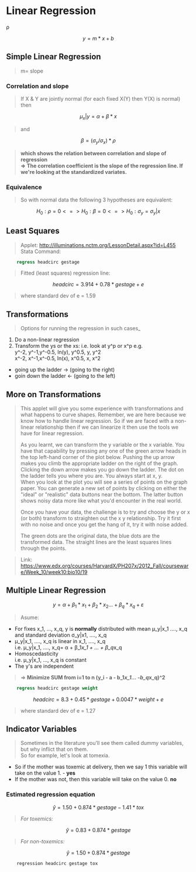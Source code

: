 # Linear Regression #
ρ

```math
	y= m*x + b
```


## Simple Linear Regression ##
> m= slope

### Correlation and slope ###
> If X & Y are jointly normal (for each fixed X(Y) then Y(X) is normal) then

```math
	μ_x|y= α + β*x
```

> and

```math
	β= ( σ_y / σ_x ) * ρ
```

> **which shows the relation between correlation and slope of regression**  
> **=> The correlation coefficient is the slope of the regression line. If we're looking at the standardized variates.**

### Equivalence ###
> So with normal data the following 3 hypotheses are equivalent:

```math
	H_0: ρ=0  
	 <=>  
	H_0: β=0  
	 <=>  
	H_0: σ_y=σ_y|x
```

## Least Squares ##
> Applet: http://illuminations.nctm.org/LessonDetail.aspx?id=L455  
> Stata Command:

```stata
	regress headcirc gestage
```

> Fitted (least squares) regression line: 

```math
	headcirc= 3.914 + 0.78*gestage + e
```

> where standard dev of e = 1.59

## Transformations ##
> Options for running the regression in such cases_

1. Do a non-linear regression
2. Transform the ys or the xs: i.e. look at y^p or x^p e.g.  
	y^-2, y^-1,y^-0.5, ln(y), y^0.5, y, y^2  
	x^-2, x^-1,x^-0.5, ln(x), x^0.5, x, x^2

* going up the ladder -> (going to the right)
* goin down the ladder <- (going to the left)

##  More on Transformations ##
> This applet will give you some experience with transformations and what happens to curve shapes. Remember, we are here because we know how to handle linear regression. So if we are faced with a non-linear relationship then if we can linearize it then use the tools we have for linear regression.  
>  
> As you learnt, we can transform the y variable or the x variable. You have that capability by pressing any one of the green arrow heads in the top left-hand corner of the plot below. Pushing the up arrow makes you climb the appropriate ladder on the right of the graph. Clicking the down arrow makes you go down the ladder. The dot on the ladder tells you where you are. You always start at x, y.  
> When you look at the plot you will see a series of points on the graph paper. You can generate a new set of points by clicking on either the "ideal" or "realistic" data buttons near the bottom. The latter button shows noisy data more like what you'd encounter in the real world.  
>  
> Once you have your data, the challenge is to try and choose the y or x (or both) transform to straighten out the x y relationship. Try it first with no noise and once you get the hang of it, try it with noise added.  
>  
> The green dots are the original data, the blue dots are the transformed data. The straight lines are the least squares lines through the points.  

> Link: https://www.edx.org/courses/HarvardX/PH207x/2012_Fall/courseware/Week_10/week10:bio10/19

## Multiple Linear Regression ##

```math
	y= α + β_1*x_1 + β_2*x_2 ... + β_q*x_q + ε
```
> Asume:  

* For fixes x_1, ..., x_q, y is **normally** distributed with mean μ_y|x_1 ...., x_q and standard deviation σ_y|x1, ...., x_q
* μ_y|x_1, ...., x_q is linear in x_1, ...., x_q   
i.e. μ_y|x_1, ...., x_q= α + β_1*x_1 + ... + β_q*x_q
* Homoscedasticity  
i.e. μ_y|x_1, ..., x_q is constant
* The y's are independent

> => **Minimize SUM from i=1 to n (y_i - a - b_1*x_1... -b_q*x_q)^2**

```stata
	regress headcirc gestage weight
```

```math
	headcirc= 8.3 + 0.45*gestage + 0.0047*weight + e
```
> where standard dev of e = 1.27


## Indicator Variables  ##
> Sometimes in the literature you'll see them called dummy variables, but why inflict that on them.  
> So for example, let's look at tomexia. 

* So if the mother was toxemic at delivery, then we say 1 this variable will take on the value 1.  - **yes**
* If the mother was not, then this variable will take on the value 0. **no**

### Estimated regression equation ###

```math
	ŷ= 1.50 + 0.874*gestage - 1.41*tox
```

> *For toxemics:*
```math
	ŷ= 0.83 + 0.874*gestage
```

> *For non-toxemics:*
```math
	ŷ= 1.50 + 0.874*gestage
```

```stata
	regression headcirc gestage tox
```




